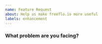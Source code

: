 ```yaml
---
name: Feature Request
about: Help us make freeflo.io more useful
labels: enhancement
---
```

<!--
Thank you for helping to improve freeflo.io!

Please be sure to search for open issues before raising a new one. We use issues
for bug reports and feature requests. If you have questions, sends a message in the
Discord server! :)
-->

### What problem are you facing?
<!--
Please tell us a little about your use case - it's okay if it's hypothetical!
Leading with this context helps frame the feature request so we can ensure we
implement it sensibly.
--->